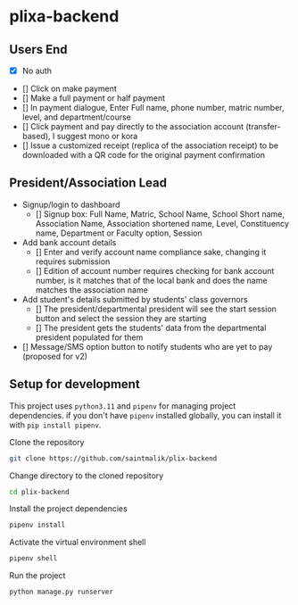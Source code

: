 # plixa-backend

## Users End

- [x] No auth
- [] Click on make payment
- [] Make a full payment or half payment
- [] In payment dialogue, Enter Full name, phone number, matric number, level, and department/course
- [] Click payment and pay directly to the association account (transfer-based), I suggest mono or kora
- [] Issue a customized receipt (replica of the association receipt) to be downloaded with a QR code for the original
  payment confirmation

## President/Association Lead

- Signup/login to dashboard
    - [] Signup box: Full Name, Matric, School Name, School Short name, Association Name, Association shortened name,
      Level, Constituency name, Department or Faculty option, Session
- Add bank account details
    - [] Enter and verify account name compliance sake, changing it requires submission
    - [] Edition of account number requires checking for bank account number, is it matches that of the local bank and does
      the name matches the association name
- Add student's details submitted by students' class governors
    - [] The president/departmental president will see the start session button and select the session they are starting
    - [] The president gets the students' data from the departmental president populated for them
- [] Message/SMS option button to notify students who are yet to pay (proposed for v2)

## Setup for development

This project uses `python3.11` and `pipenv` for managing project dependencies. if you don't have `pipenv` installed
globally, you can install it with
`pip install pipenv`.

Clone the repository

```bash
git clone https://github.com/saintmalik/plix-backend
```

Change directory to the cloned repository

```bash
cd plix-backend
```

Install the project dependencies

```bash
pipenv install
```

Activate the virtual environment shell

```bash
pipenv shell
```

Run the project

```bash
python manage.py runserver
```
